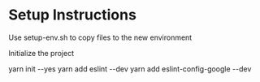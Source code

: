 # Setup Instructions

Use setup-env.sh to copy files to the new environment

Initialize the project

yarn init --yes
yarn add eslint --dev
yarn add eslint-config-google --dev

